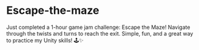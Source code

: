 # Escape-the-maze
Just completed a 1-hour game jam challenge: Escape the Maze! Navigate through the twists and turns to reach the exit. Simple, fun, and a great way to practice my Unity skills! 🕹️✨
